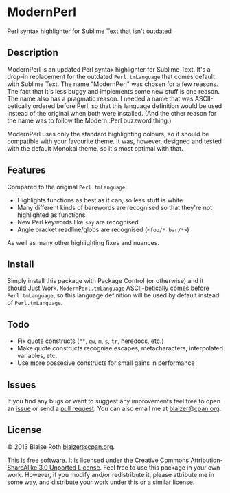ModernPerl
==========

Perl syntax highlighter for Sublime Text that isn't outdated

## Description

ModernPerl is an updated Perl syntax highlighter for Sublime Text. It's a drop-in replacement for the outdated `Perl.tmLanguage` that comes default with Sublime Text. The name "ModernPerl" was chosen for a few reasons. The fact that it's less buggy and implements some new stuff is one reason. The name also has a pragmatic reason. I needed a name that was ASCII-betically ordered before Perl, so that this language definition would be used instead of the original when both were installed. (And the other reason for the name was to follow the Modern::Perl buzzword thing.)

ModernPerl uses only the standard highlighting colours, so it should be compatible with your favourite theme. It was, however, designed and tested with the default Monokai theme, so it's most optimal with that.

## Features

Compared to the original `Perl.tmLanguage`:

  * Highlights functions as best as it can, so less stuff is white
  * Many different kinds of barewords are recognised so that they're not highlighted as functions
  * New Perl keywords like `say` are recognised
  * Angle bracket readline/globs are recognised (`<foo/* bar/*>`)

As well as many other highlighting fixes and nuances.

## Install

Simply install this package with Package Control (or otherwise) and it should Just Work. `ModernPerl.tmLanguage` ASCII-betically comes before `Perl.tmLanguage`, so this language definition will be used by default instead of `Perl.tmLanguage`.

## Todo

  * Fix quote constructs (`""`, `qw`, `m`, `s`, `tr`, heredocs, etc.)
  * Make quote constructs recognise escapes, metacharacters, interpolated variables, etc.
  * Use more possesive constructs for small gains in performance

## Issues

If you find any bugs or want to suggest any improvements feel free to open an [issue](https://github.com/Blaizer/ModernPerl-sublime-language/issues/) or send a [pull request](https://github.com/Blaizer/ModernPerl-sublime-language/compare/). You can also email me at <blaizer@cpan.org>.

## License

&copy; 2013 Blaise Roth <blaizer@cpan.org>.

This is free software. It is licensed under the [Creative Commons Attribution-ShareAlike 3.0 Unported License](http://creativecommons.org/licenses/by-sa/3.0/). Feel free to use this package in your own work. However, if you modify and/or redistribute it, please attribute me in some way, and distribute your work under this or a similar license.
